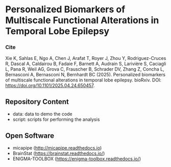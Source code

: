 # Personalized Biomarkers of Multiscale Functional Alterations in Temporal Lobe Epilepsy

### Cite
Xie K, Sahlas E, Ngo A, Chen J, Arafat T, Royer J, Zhou Y, Rodriguez-Cruces R, Dascal A, Caldairou B, Fadaie F, Barnett A, Audrain S, Larivière S, Caciagli L, Pana R, Weil AG, Grova C, Frauscher B, Schrader DV, Zhang Z, Concha L, Bernasconi A, Bernasconi N, Bernhardt BC (2025). Personalized biomarkers of multiscale functional alterations in temporal lobe epilepsy. bioRxiv. DOI: https://doi.org/10.1101/2025.04.24.650457.

## Repository Content
- data: data to demo the code
- script: scripts for performing the analysis

## Open Software
- micapipe (http://micapipe.readthedocs.io)
- BrainStat (https://brainstat.readthedocs.io/)
- ENIGMA-TOOLBOX (https://enigma-toolbox.readthedocs.io/)

